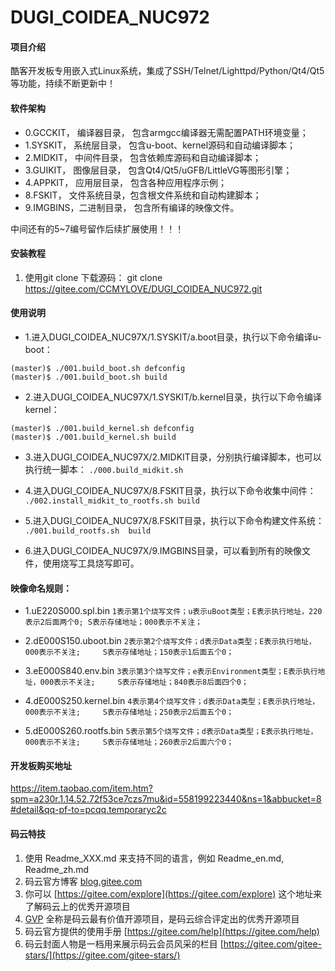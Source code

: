 # DUGI_COIDEA_NUC972

#### 项目介绍
酷客开发板专用嵌入式Linux系统，集成了SSH/Telnet/Lighttpd/Python/Qt4/Qt5等功能，持续不断更新中！


#### 软件架构

- 0.GCCKIT， 编译器目录，  包含armgcc编译器无需配置PATH环境变量；
- 1.SYSKIT， 系统层目录，  包含u-boot、kernel源码和自动编译脚本；
- 2.MIDKIT， 中间件目录，  包含依赖库源码和自动编译脚本；
- 3.GUIKIT， 图像层目录，  包含Qt4/Qt5/uGFB/LittleVG等图形引擎；
- 4.APPKIT， 应用层目录，  包含各种应用程序示例；
- 8.FSKIT，  文件系统目录，包含根文件系统和自动构建脚本；
- 9.IMGBINS，二进制目录，  包含所有编译的映像文件。
 
中间还有的5~7编号留作后续扩展使用！！！

#### 安装教程

1. 使用git clone 下载源码：
git clone https://gitee.com/CCMYLOVE/DUGI_COIDEA_NUC972.git

#### 使用说明

- 1.进入DUGI_COIDEA_NUC97X/1.SYSKIT/a.boot目录，执行以下命令编译u-boot：

```
(master)$ ./001.build_boot.sh defconfig
(master)$ ./001.build_boot.sh build
```


- 2.进入DUGI_COIDEA_NUC97X/1.SYSKIT/b.kernel目录，执行以下命令编译kernel：

```
(master)$ ./001.build_kernel.sh defconfig
(master)$ ./001.build_kernel.sh build
```


- 3.进入DUGI_COIDEA_NUC97X/2.MIDKIT目录，分别执行编译脚本，也可以执行统一脚本：
`./000.build_midkit.sh`

- 4.进入DUGI_COIDEA_NUC97X/8.FSKIT目录，执行以下命令收集中间件：
`./002.install_midkit_to_rootfs.sh build`

- 5.进入DUGI_COIDEA_NUC97X/8.FSKIT目录，执行以下命令构建文件系统：
`./001.build_rootfs.sh  build`

- 6.进入DUGI_COIDEA_NUC97X/9.IMGBINS目录，可以看到所有的映像文件，使用烧写工具烧写即可。

#### 映像命名规则：

- 1.uE220S000.spl.bin
`1表示第1个烧写文件；u表示uBoot类型；E表示执行地址，220表示2后面两个0; S表示存储地址；000表示不关注；`
 
- 2.dE000S150.uboot.bin
`2表示第2个烧写文件；d表示Data类型；E表示执行地址，000表示不关注;     S表示存储地址；150表示1后面五个0；`
 
- 3.eE000S840.env.bin
`3表示第3个烧写文件；e表示Environment类型；E表示执行地址，000表示不关注;     S表示存储地址；840表示8后面四个0；`
 
- 4.dE000S250.kernel.bin
`4表示第4个烧写文件；d表示Data类型；E表示执行地址，000表示不关注;     S表示存储地址；250表示2后面五个0；`
 
- 5.dE000S260.rootfs.bin
`5表示第5个烧写文件；d表示Data类型；E表示执行地址，000表示不关注;     S表示存储地址；260表示2后面六个0；`


#### 开发板购买地址
https://item.taobao.com/item.htm?spm=a230r.1.14.52.72f53ce7czs7mu&id=558199223440&ns=1&abbucket=8#detail&qq-pf-to=pcqq.temporaryc2c


#### 码云特技

1. 使用 Readme\_XXX.md 来支持不同的语言，例如 Readme\_en.md, Readme\_zh.md
2. 码云官方博客 [blog.gitee.com](https://blog.gitee.com)
3. 你可以 [https://gitee.com/explore](https://gitee.com/explore) 这个地址来了解码云上的优秀开源项目
4. [GVP](https://gitee.com/gvp) 全称是码云最有价值开源项目，是码云综合评定出的优秀开源项目
5. 码云官方提供的使用手册 [https://gitee.com/help](https://gitee.com/help)
6. 码云封面人物是一档用来展示码云会员风采的栏目 [https://gitee.com/gitee-stars/](https://gitee.com/gitee-stars/)